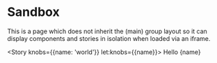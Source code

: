 <script lang="ts">
  import { Story } from 'kitbook';
</script>

# Sandbox

This is a page which does not inherit the (main) group layout so it can display components and stories in isolation when loaded via an iframe.

<Story knobs={{name: 'world'}} let:knobs={{name}}>
  Hello {name}
</Story>
